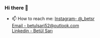 ### Hi there 👋

<!--
**Betul9/Betul9** is a ✨ _special_ ✨ repository because its `README.md` (this file) appears on your GitHub profile.


<!--- 🔭 I’m currently working on ...
- 🌱 I’m currently learning ...
- 👯 I’m looking to collaborate on ...
- 🤔 I’m looking for help with ...
- 💬 Ask me about ...-->
- 📫 How to reach me: [Instagram- @_betsr](https://www.instagram.com/_betsr/)</br>
[Email - betulsari52@outlook.com](mailto:betulsari52@outlook.com)</br>
[Linkedin - Betül Sarı](https://www.linkedin.com/in/betül-sarı-08308416b)

<!-- <img src="https://github-readme-stats.vercel.app/api?username=Betul9">
<img src="https://github-readme-stats.vercel.app/api/top-langs/?username=Betul9"> -->
